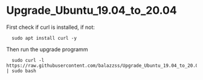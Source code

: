 # Upgrade_Ubuntu_19.04_to_20.04

First check if curl is installed, if not:

      sudo apt install curl -y
   
Then run the upgrade programm

      sudo curl -l https://raw.githubusercontent.com/balazzss/Upgrade_Ubuntu_19.04_to_20.04/main/install.sh | sudo bash

